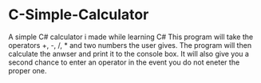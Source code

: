 # C-Simple-Calculator
A simple C# calculator i made while learning C#
This program will take the operators +, -, /, * and two numbers the user gives.
The program will then calculate the anwser and print it to the console box.
It will also give you a second chance to enter an operator in the event you do not eneter the proper one.
